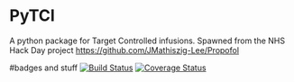 # PyTCI

A python package for Target Controlled infusions. Spawned from the NHS Hack Day project https://github.com/JMathiszig-Lee/Propofol


#badges and stuff
[![Build Status](https://travis-ci.org/JMathiszig-Lee/PyTCI.svg?branch=master)](https://travis-ci.org/JMathiszig-Lee/PyTCI)
[![Coverage Status](https://coveralls.io/repos/github/JMathiszig-Lee/PyTCI/badge.svg?branch=master)](https://coveralls.io/github/JMathiszig-Lee/PyTCI?branch=master)
